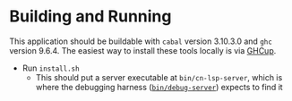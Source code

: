 # Building and Running

This application should be buildable with `cabal` version 3.10.3.0 and `ghc`
version 9.6.4. The easiest way to install these tools locally is via
[GHCup](https://www.haskell.org/ghcup/).

- Run `install.sh`
  - This should put a server executable at `bin/cn-lsp-server`, which is where
    the debugging harness ([`bin/debug-server`](bin/debug-server)) expects to
    find it

